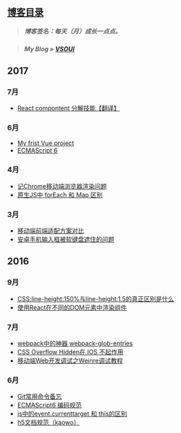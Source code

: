 ## [博客目录](https://github.com/Hancoson/blog/issues)

> ##### 博客签名：每天（月）成长一点点。

> ##### _My Blog »_ [VSOUI](http://www.vsoui.com)

## 2017

### 7月
* [React compontent 分解技能【翻译】](https://github.com/Hancoson/blog/issues/15)

### 6月
* [My frist Vue project](https://github.com/Hancoson/blog/issues/14)
* [ECMAScript 6](https://github.com/Hancoson/front-end/blob/master/materials/es6.md)

### 4月
* [记Chrome移动端浏览器渲染问题](https://github.com/Hancoson/blog/issues/13)
* [原生JS中 forEach 和 Map 区别](https://github.com/Hancoson/blog/issues/12)

### 3月
* [移动端前端适配方案对比](https://github.com/Hancoson/blog/issues/11)
* [安卓手机输入框被软键盘遮住的问题](https://github.com/Hancoson/blog/issues/10)

## 2016

### 9月
* [CSS:line-height:150%与line-height:1.5的真正区别是什么](https://github.com/Hancoson/blog/issues/9)
* [使用React在不同的DOM元素中渲染组件](https://github.com/Hancoson/blog/issues/8)

### 7月
* [webpack中的神器 webpack-glob-entries](https://github.com/Hancoson/blog/issues/7)
* [CSS Overflow Hidden在 IOS 不起作用](https://github.com/Hancoson/blog/issues/6)
* [移动端Web开发调试之Weinre调试教程](https://github.com/Hancoson/blog/issues/5)

### 6月
* [Git常用命令备忘](https://github.com/Hancoson/blog/issues/4)
* [ECMAScript6 编码规范](https://github.com/Hancoson/blog/issues/3)
* [js中的event.currenttarget 和 this的区别](https://github.com/Hancoson/blog/issues/2)
* [h5文档规范（kaowo）](https://github.com/Hancoson/blog/issues/1)


